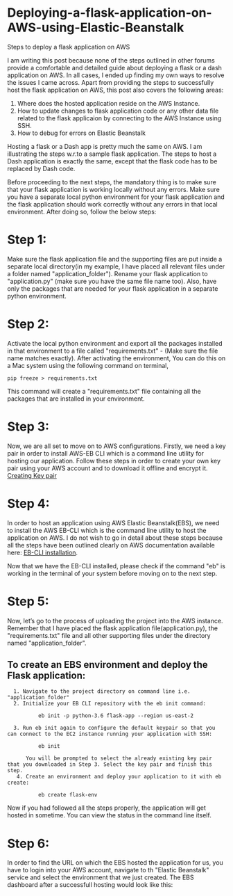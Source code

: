 # Deploying-a-flask-application-on-AWS-using-Elastic-Beanstalk
Steps to deploy a flask application on AWS

I am writing this post because none of the steps outlined in other forums provide a comfortable and detailed guide about deploying a flask or a dash application on AWS. In all cases, I ended up finding my own ways to resolve the issues I came across. Apart from providing the steps to  successfully host the flask application on AWS, this post also covers the following areas:
  1. Where does the hosted application reside on the AWS Instance.
  2. How to update changes to flask application code or any other data file related to the flask applicaion by connecting to the AWS Instance using SSH.
  3. How to debug for errors on Elastic Beanstalk

Hosting a flask or a Dash app is pretty much the same on AWS. I am illustrating the steps w.r.to a sample flask application. The steps to host a Dash application is exactly the same, except that the flask code has to be replaced by Dash code.

Before proceeding to the next steps, the mandatory thing is to make sure that your flask application is working locally without any errors. Make sure you have a separate local python environment for your flask application and the flask application should work correctly without any errors in that local environment. After doing so, follow the below steps:

# Step 1:
  Make sure the flask application file and the supporting files are put inside a separate local directory(in my example, I have placed all relevant files under a folder named "application_folder"). Rename your flask application to "application.py" (make sure you have the same file name too). Also, have only the packages that are needed for your flask application in a separate python environment. 

# Step 2:
  Activate the local python environment and export all the packages installed in that environment to a file called "requirements.txt" - (Make sure the file name matches exactly). After activating the environment, You can do this on a Mac system using the following command on terminal,

   ```
   pip freeze > requirements.txt
   ```
This command will create a "requirements.txt" file containing all the packages that are installed in your environment.

# Step 3:
  Now, we are all set to move on to AWS configurations. Firstly, we need a key pair in order to install AWS-EB CLI which is a command line utility for hosting our application. Follow these steps in order to create your own key pair using your AWS account and to download it offline and encrypt it. [Creating Key pair](https://docs.aws.amazon.com/AWSEC2/latest/UserGuide/ec2-key-pairs.html#having-ec2-create-your-key-pair)


# Step 4:  
  In order to host an application using AWS Elastic Beanstalk(EBS), we need to install the AWS EB-CLI which is the command line utility to host the application on AWS. I do not wish to go in detail about these steps because all the steps have been outlined clearly on AWS documentation available here: [EB-CLI installation](https://docs.aws.amazon.com/elasticbeanstalk/latest/dg/eb-cli3-install-advanced.html).
  
Now that we have the EB-CLI installed, please check if the command "eb" is working in the terminal of your system before moving on to the next step. 

# Step 5:
Now, let’s go to the process of uploading the project into the AWS instance. Remember that I have placed the flask application file(application.py), the "requirements.txt" file and all other supporting files under the directory named "application_folder".
  ## To create an EBS environment and deploy the Flask application:
      1. Navigate to the project directory on command line i.e. "application_folder"
      2. Initialize your EB CLI repository with the eb init command:
```
          eb init -p python-3.6 flask-app --region us-east-2
```
      3. Run eb init again to configure the default keypair so that you can connect to the EC2 instance running your application with SSH:
```
          eb init
```
          You will be prompted to select the already existing key pair that you downloaded in Step 3. Select the key pair and finish this step.
       4. Create an environment and deploy your application to it with eb create:
```
          eb create flask-env
```
Now if you had followed all the steps properly, the application will get hosted in sometime. You can view the status in the command line itself. 


# Step 6:
In order to find the URL on which the EBS hosted the application for us, you have to login into your AWS account, navigate to th "Elastic Beanstalk" service and select the environment that we just created. 
The EBS dashboard after a successfull hosting would look like this:



  
    

